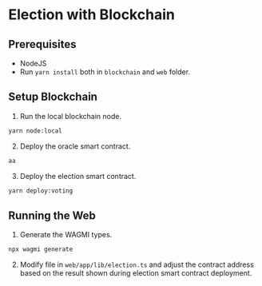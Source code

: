 # Election with Blockchain

## Prerequisites

- NodeJS
- Run `yarn install` both in `blockchain` and `web` folder.

## Setup Blockchain

1. Run the local blockchain node.

```sh
yarn node:local
```

2. Deploy the oracle smart contract.

```sh
aa
```

3. Deploy the election smart contract.

```sh
yarn deploy:voting
```

## Running the Web

1. Generate the WAGMI types.

```sh
npx wagmi generate
```

2. Modify file in `web/app/lib/election.ts` and adjust the contract address based on the result shown during election smart contract deployment.